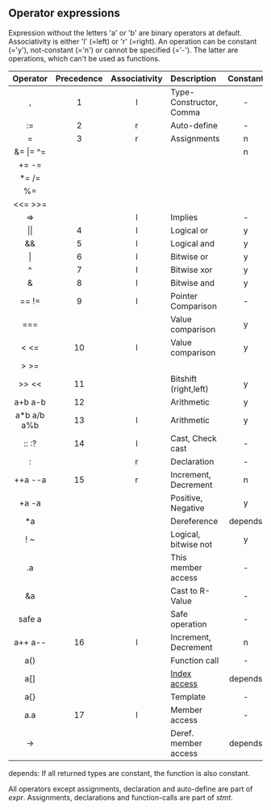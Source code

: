 ## Operator expressions

Expression without the letters 'a' or 'b' are binary operators at default.
Associativity is either 'l' (=left) or 'r' (=right). An operation can be constant
(='y'), not-constant (='n') or cannot be specified (='-'). The latter are
operations, which can't be used as functions.

| Operator     | Precedence | Associativity | Description               | Constant |
| :---:        | :---:      | :---:         | :---                      | :--:     |
| ,            | 1          | l             | Type-Constructor, Comma   | -        |
| :=           | 2          | r             | Auto-define               | -        |
| =            | 3          | r             | Assignments               | n        |
| &= \|= ^=    |            |               |                           | n        |
| += -=        |            |               |                           |          |
| \*= /=       |            |               |                           |          |
| %=           |            |               |                           |          |
| \<\<= \>\>=  |            |               |                           |          |
| =\>          |            | l             | Implies                   | -        |
| \|\|         | 4          | l             | Logical or                | y        |
| &&           | 5          | l             | Logical and               | y        |
| \|           | 6          | l             | Bitwise or                | y        |
| ^            | 7          | l             | Bitwise xor               | y        |
| &            | 8          | l             | Bitwise and               | y        |
| == !=        | 9          | l             | Pointer Comparison        | -        |
| ===          |            |               | Value comparison          | y        |
| \< \<=       | 10         | l             | Value comparison          | y        |
| \> \>=       |            |               |                           |          |
| \>\> \<\<    | 11         |               | Bitshift (right,left)     | y        |
| a+b a-b      | 12         |               | Arithmetic                | y        |
| a\*b a/b a%b | 13         | l             | Arithmetic                | y        |
| :: :?        | 14         | l             | Cast, Check cast          | -        |
| :            |            | r             | Declaration               | -        |
| ++a --a      | 15         | r             | Increment, Decrement      | n        |
| +a -a        |            |               | Positive, Negative        | y        |
| \*a          |            |               | Dereference               | depends  |
| ! ~          |            |               | Logical, bitwise not      | y        |
| .a           |            |               | This member access        | -        |
| &a           |            |               | Cast to R-Value           | -        |
| safe a       |            |               | Safe operation            | -        |
| a++ a--      | 16         | l             | Increment, Decrement      | n        |
| a()          |            |               | Function call             | -        |
| a[]          |            |               | [Index access](./syntax_arrays.md)   | depends  |
| a{}          |            |               | Template                  | -        |
| a.a          | 17         | l             | Member access             | -        |
| ->           |            |               | Deref. member access      | depends  |

depends: If all returned types are constant, the function is also constant.

All operators except assignments, declaration and auto-define are part of
*expr*.  Assignments, declarations and function-calls are part of *stmt*.
